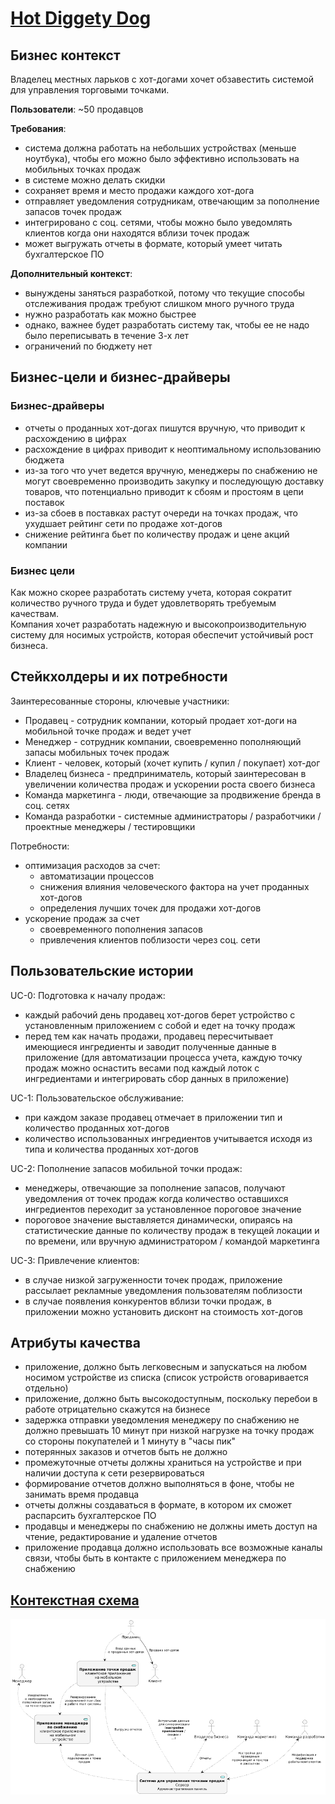 # [Hot Diggety Dog](https://nealford.com/katas/kata?id=HotDiggetyDog)

## Бизнес контекст
Владелец местных ларьков с хот-догами хочет обзавестить системой для управления торговыми точками.

**Пользователи**: ~50 продавцов

**Требования**:
- система должна работать на небольших устройствах (меньше ноутбука), чтобы его можно было эффективно использовать на мобильных точках продаж
- в системе можно делать скидки
- сохраняет время и место продажи каждого хот-дога
- отправляет уведомления сотрудникам, отвечающим за пополнение запасов точек продаж
- интегрировано с соц. сетями, чтобы можно было уведомлять клиентов когда они находятся вблизи точек продаж
- может выгружать отчеты в формате, который умеет читать бухгалтерское ПО

**Дополнительный контекст**:
- вынуждены заняться разработкой, потому что текущие способы отслеживания продаж требуют слишком много ручного труда
- нужно разработать как можно быстрее
- однако, важнее будет разработать систему так, чтобы ее не надо было переписывать в течение 3-х лет
- ограничений по бюджету нет


## Бизнес-цели и бизнес-драйверы

### Бизнес-драйверы
- отчеты о проданных хот-догах пишутся вручную, что приводит к расхождению в цифрах
- расхождение в цифрах приводит к неоптимальному использованию бюджета
- из-за того что учет ведется вручную, менеджеры по снабжению не могут своевременно производить закупку и последующую доставку товаров, что потенциально приводит к сбоям и простоям в цепи поставок
- из-за сбоев в поставках растут очереди на точках продаж, что ухудшает рейтинг сети по продаже хот-догов
- снижение рейтинга бьет по количеству продаж и цене акций компании

### Бизнес цели
Как можно скорее разработать систему учета, которая сократит количество ручного труда и будет удовлетворять требуемым качествам.\
Компания хочет разработать надежную и высокопроизводительную систему для носимых устройств, которая обеспечит устойчивый рост бизнеса.

## Стейкхолдеры и их потребности
Заинтересованные стороны, ключевые участники:
- Продавец - сотрудник компании, который продает хот-доги на мобильной точке продаж и ведет учет
- Менеджер - сотрудник компании, своевременно пополняющий запасы мобильных точек продаж
- Клиент - человек, который (хочет купить / купил / покупает) хот-дог
- Владелец бизнеса - предприниматель, который заинтересован в увеличении количества продаж и ускорении роста своего бизнеса
- Команда маркетинга - люди, отвечающие за продвижение бренда в соц. сетях
- Команда разработки - системные администраторы / разработчики / проектные менеджеры / тестировщики

Потребности:
- оптимизация расходов за счет:
  - автоматизации процессов
  - снижения влияния человеческого фактора на учет проданных хот-догов
  - определения лучших точек для продажи хот-догов
- ускорение продаж за счет
  - своевременного пополнения запасов
  - привлечения клиентов поблизости через соц. сети

## Пользовательские истории
UC-0: Подготовка к началу продаж:
- каждый рабочий день продавец хот-догов берет устройство с установленным приложением с собой и едет на точку продаж
- перед тем как начать продажи, продавец пересчитывает имеющиеся ингредиенты и заводит полученные данные в приложение (для автоматизации процесса учета, каждую точку продаж можно оснастить весами под каждый лоток с ингредиентами и интегрировать сбор данных в приложение)

UC-1: Пользовательское обслуживание:
- при каждом заказе продавец отмечает в приложении тип и количество проданных хот-догов
- количество использованных ингредиентов учитывается исходя из типа и количества проданных хот-догов

UC-2: Пополнение запасов мобильной точки продаж:
- менеджеры, отвечающие за пополнение запасов, получают уведомления от точек продаж когда количество оставшихся ингредиентов переходит за установленное пороговое значение
- пороговое значение выставляется динамически, опираясь на статистические данные по количеству продаж в текущей локации и по времени, или вручную администратором / командой маркетинга

UC-3: Привлечение клиентов:
- в случае низкой загруженности точек продаж, приложение рассылает рекламные уведомления пользователям поблизости
- в случае появления конкурентов вблизи точки продаж, в приложении можно установить дисконт на стоимость хот-догов

## Атрибуты качества
- приложение, должно быть легковесным и запускаться на любом носимом устройстве из списка (список устройств оговаривается отдельно)
- приложение, должно быть высокодоступным, поскольку перебои в работе отрицательно скажутся на бизнесе
- задержка отправки уведомления менеджеру по снабжению не должно превышать 10 минут при низкой нагрузке на точку продаж со стороны покупателей и 1 минуту в "часы пик"
- потерянных заказов и отчетов быть не должно
- промежуточные отчеты должны храниться на устройстве и при наличии доступа к сети резервироваться
- формирование отчетов должно выполняться в фоне, чтобы не занимать время продавца
- отчеты должны создаваться в формате, в котором их сможет распарсить бухгалтерское ПО
- продавцы и менеджеры по снабжению не должны иметь доступ на чтение, редактирование и удаление отчетов
- приложение продавца должно использовать все возможные каналы связи, чтобы быть в контакте с приложением менеджера по снабжению

## [Контекстная схема](./context_scheme.puml)
![](./context_scheme.png)